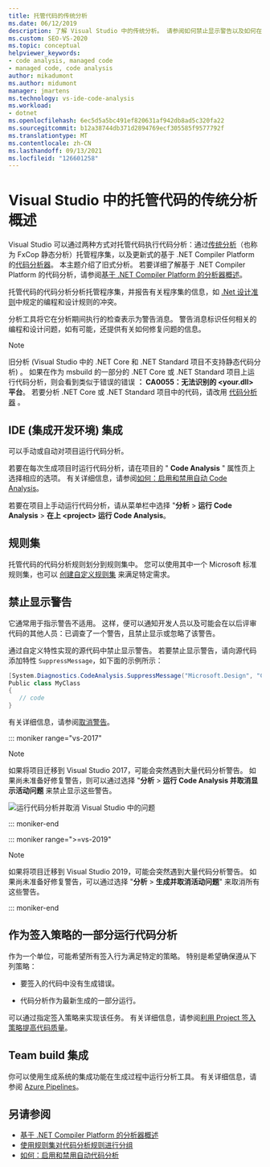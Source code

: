 ```yaml
---
title: 托管代码的传统分析
ms.date: 06/12/2019
description: 了解 Visual Studio 中的传统分析。 请参阅如何禁止显示警告以及如何在签入和生成过程中手动、自动和运行分析。
ms.custom: SEO-VS-2020
ms.topic: conceptual
helpviewer_keywords:
- code analysis, managed code
- managed code, code analysis
author: mikadumont
ms.author: midumont
manager: jmartens
ms.technology: vs-ide-code-analysis
ms.workload:
- dotnet
ms.openlocfilehash: 6ec5d5a5bc491ef820631af942db8ad5c320fa22
ms.sourcegitcommit: b12a38744db371d2894769ecf305585f9577792f
ms.translationtype: MT
ms.contentlocale: zh-CN
ms.lasthandoff: 09/13/2021
ms.locfileid: "126601258"
---
```

# <a name="overview-of-legacy-analysis-for-managed-code-in-visual-studio"></a>Visual Studio 中的托管代码的传统分析概述

Visual Studio 可以通过两种方式对托管代码执行代码分析：通过[传统分析](../code-quality/walkthrough-analyzing-managed-code-for-code-defects.md)（也称为 FxCop 静态分析）托管程序集，以及更新式的基于 .NET Compiler Platform 的[代码分析器](../code-quality/roslyn-analyzers-overview.md)。 本主题介绍了旧式分析。 若要详细了解基于 .NET Compiler Platform 的代码分析，请参阅[基于 .NET Compiler Platform 的分析器概述](../code-quality/roslyn-analyzers-overview.md)。

托管代码的代码分析分析托管程序集，并报告有关程序集的信息，如 [.Net 设计准则](/dotnet/standard/design-guidelines/)中规定的编程和设计规则的冲突。

分析工具将它在分析期间执行的检查表示为警告消息。 警告消息标识任何相关的编程和设计问题，如有可能，还提供有关如何修复问题的信息。

> [!NOTE]
> 旧分析 (Visual Studio 中的 .NET Core 和 .NET Standard 项目不支持静态代码分析) 。 如果在作为 msbuild 的一部分的 .NET Core 或 .NET Standard 项目上运行代码分析，则会看到类似于错误的错误 **： CA0055：无法识别的 \<your.dll> 平台**。 若要分析 .NET Core 或 .NET Standard 项目中的代码，请改用 [代码分析器](../code-quality/roslyn-analyzers-overview.md) 。

## <a name="ide-integrated-development-environment-integration"></a>IDE (集成开发环境) 集成

可以手动或自动对项目运行代码分析。

若要在每次生成项目时运行代码分析，请在项目的 " **Code Analysis** " 属性页上选择相应的选项。 有关详细信息，请参阅[如何：启用和禁用自动 Code Analysis](../code-quality/how-to-enable-and-disable-automatic-code-analysis-for-managed-code.md)。

若要在项目上手动运行代码分析，请从菜单栏中选择 "**分析**  >  **运行 Code Analysis**  >  **在上 \<project> 运行 Code Analysis**。

## <a name="rule-sets"></a>规则集

托管代码的代码分析规则划分到规则集中[](../code-quality/using-rule-sets-to-group-code-analysis-rules.md)。 您可以使用其中一个 Microsoft 标准规则集，也可以 [创建自定义规则集](../code-quality/how-to-create-a-custom-rule-set.md) 来满足特定需求。

## <a name="suppress-warnings"></a>禁止显示警告

它通常用于指示警告不适用。 这样，便可以通知开发人员以及可能会在以后评审代码的其他人员：已调查了一个警告，且禁止显示或忽略了该警告。

通过自定义特性实现的源代码中禁止显示警告。 若要禁止显示警告，请向源代码添加特性 `SuppressMessage`，如下面的示例所示：

```csharp
[System.Diagnostics.CodeAnalysis.SuppressMessage("Microsoft.Design", "CA1039:ListsAreStrongTyped")]
Public class MyClass
{
   // code
}
```

有关详细信息，请参阅[取消警告](../code-quality/in-source-suppression-overview.md)。

::: moniker range="vs-2017"

> [!NOTE]
> 如果将项目迁移到 Visual Studio 2017，可能会突然遇到大量代码分析警告。 如果尚未准备好修复警告，则可以通过选择 "**分析**  >  **运行 Code Analysis 并取消显示活动问题** 来禁止显示这些警告。
>
> ![运行代码分析并取消 Visual Studio 中的问题](media/suppress-active-issues.png)

::: moniker-end

::: moniker range=">=vs-2019"

> [!NOTE]
> 如果将项目迁移到 Visual Studio 2019，可能会突然遇到大量代码分析警告。 如果尚未准备好修复警告，可以通过选择 "**分析**  >  **生成并取消活动问题**" 来取消所有这些警告。

::: moniker-end

## <a name="run-code-analysis-as-part-of-check-in-policy"></a>作为签入策略的一部分运行代码分析

作为一个单位，可能希望所有签入行为满足特定的策略。 特别是希望确保遵从下列策略：

- 要签入的代码中没有生成错误。

- 代码分析作为最新生成的一部分运行。

可以通过指定签入策略来实现该任务。 有关详细信息，请参阅[利用 Project 签入策略提高代码质量](../code-quality/how-to-create-or-update-standard-code-analysis-check-in-policies.md)。

## <a name="team-build-integration"></a>Team build 集成

你可以使用生成系统的集成功能在生成过程中运行分析工具。 有关详细信息，请参阅 [Azure Pipelines](/azure/devops/pipelines/index?view=vsts&preserve-view=true)。

## <a name="see-also"></a>另请参阅

- [基于 .NET Compiler Platform 的分析器概述](../code-quality/roslyn-analyzers-overview.md)
- [使用规则集对代码分析规则进行分组](../code-quality/using-rule-sets-to-group-code-analysis-rules.md)
- [如何：启用和禁用自动代码分析](../code-quality/how-to-enable-and-disable-automatic-code-analysis-for-managed-code.md)
